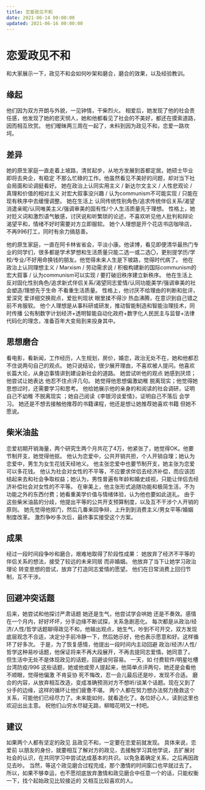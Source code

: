 ```yaml
---
title: 恋爱政见不和
date: 2021-06-14 00:00:00
updated: 2021-06-16 00:00:00
---
```


# 恋爱政见不和
和大家展示一下，政见不和会如何吵架和磨合，磨合的效果，以及经验教训。
## 缘起
他们因为双方开朗与外貌，一见钟情，干柴烈火。
相爱后，她发现了他的社会责任感，他发现了她的悲天悯人，她和他都看见了社会的不美好，都还在摸索道路，因而相互欣赏。
他们暧昧两三周在一起了，未料到因为政见不和，恋爱一路坎坷。
## 差异
她的原生家庭一直走着上坡路，清贫起步，从地方发展到首都定居。她硕士毕业 即将去央企，有稳定 不那么忙碌的工作。他虽然看见不美好的问题，却对当下社会局面和论调挺看好。
她在政治上认同实用主义 / 新达尔文主义 / 人性悲观论 / 真理和价值的相对主义 对宏大叙事没兴趣 / 认为cοmmunism不可能实现 / 只能在现有秩序中去缓慢调整。
她在生活上 认同传统性别角色/追求传统伴侣关系/渴望消遣亲昵/认同唯美主义/强调审美的固有性/个人生活质量先于理想。
性格上，她对贬义词和激烈语气敏感，讨厌说和听繁琐的论述，不喜欢听见他人批判和辩论 渴望平和，情绪不好时需要对方立即服软。
她个人理想是开个花店书店咖啡店，不再996打工，同时有余力搞慈善。

他的原生家庭，一直在阿卡林省省会，平淡小康。他读博，看见即便清华最热门专业的同学们，很多都是学术梦想和生活质量只能二选一或二选〇，更别提学历/学校/专业/不好用命换钱的朋友。他觉得未来人生是下坡路，觉得时代病了。
他在政治上认同理想主义 / Marxism / 劳动需求说 / 积极构建新的国际cοmmunism的宏大叙事 / 认为cοmmunism可以实现 / 要打破旧秩序建立新秩序。
他在生活上 反对固化性别角色/追求新式伴侣关系/渴望同志爱情/认同功能美学/强调审美的社会塑造/理想先于生命 不看重生活质量。
性格上，他讨厌不给理由的判断和批评，爱深究 爱详细交换观点，爱批判现状 眼里揉不得沙 热血沸腾，在意识到自己错之前不肯服软。
他个人理想是从事科研或研发，推动智能制造和智能治理技术，同时传播 公有制数字计划经济+透明智能自动化政府+数字化人民民主与监督+法律代码化的理念，准备百年大变局到来投身其中。
## 思想磨合
看电影，看新闻，工作经历，人生规划，房价，婚恋，政治无处不在，她和他都忍不住说两句自己的观点。
她只说结论，很少展开理由，不喜欢被人提问。他喜欢长篇大论，从身边事情讲到建设新社会的道路。
她尝试听他的观点 她感到厌烦；他尝试让她表达 他忍不住点评几句。
她觉得他思想偏激幼稚 脱离现实；他觉得她思想过时，还需要学习和思考。
他给她展示他的亲身的和阅读的社会调研，证明自己不幼稚 不脱离现实 ；她自己阅读《李银河谈爱情》，证明自己不落后 会学习。
她还是不想去接触他推荐的书籍课程，他还是想让她推荐她喜欢书籍 但她不愿说。
## 柴米油盐
恋爱初期开销海量，两个研究生两个月共花了4万，他紧张了，她觉得OK。他要节制开支，她觉得他抠。
他认为恋爱中，公共开销共担，个人开销自理；她认为恋爱中，男生为女生花钱天经地义。
他主张恋爱中也要节制开支，她主张为恋爱可以多花钱。
他认为社会对女性的不平等，不应要求伴侣去经济补偿，而应该团结起来去和社会争取权益；她认为，男性普遍有年龄和婚史歧视，只能让伴侣去经济补偿社会对女性的不平等。
在审美上，他主张形式追随功能和极简生活，不为功能之外的东西付费；她看重美学价值与情绪体验，认为他也要如此送礼。
由于这些柴米油盐的分歧，他提出平等的公共开支预算制度，以及互不干涉个人开销的原则。
她先觉得他抠门，然后几番来回争辩，上升到到消费主义/男女平等/婚姻制度改革。
激烈争吵多次后，最终事实接受这个方案。
## 成果
经过一段时间段争吵和磨合，艰难地取得了阶段性成果：
她放弃了经济不平等的伴侣关系的想法，接受了较远的未来同居 而非婚姻。
他放弃了当下让她学习政治理论 转变思想的尝试，放弃了打造同志爱情的愿望。
他们在日常消费上回归节制，互不干涉。
## 回避冲突话题
后来，她尝试和他探讨严肃话题 她还是生气，他尝试学会哄她 还是不奏效。感情在一个月内，好好坏坏，分手边缘不断试探，关系急剧恶化。
每次都是从政治/经济/人性/哲学话题聊得政见不和，他输出观点，她生气，吵到不可开交，双方发现底层观念不合适，决定分手前冷静一下，然后她示好，他也表示愿意和好。这样循环了好多次。
于是，为了恢复感情，他提出一段时间内主动回避 政治/经济/人性/哲学这种易吵话题，他保证将来不再大段展开，不再去提同志爱情。她同意了。
但生活中无处不是体现政见的话题，回避谈何容易。
一天，如 付费软件/明星吐槽台湾防疫/996 这些话题，她或他或旁人提起来，他简单点评两句，她还是会看他不顺眼，觉得他偏激 不肯妥协 死不悔改，忍一会儿最后还是吵，发现不合适。
磨合的内容，从放弃相互改造，变成准确预测对方不想听/谈某个话题。现在又到了分手的边缘，这样的循环让他们疲惫不堪。
两个人都在努力想办法努力挽救这个关系，可能他们已经尽力了。未来能如何，就看造化了。各位好心人，读到这里也欢迎出出主意。
祝他们山穷水尽疑无路，柳暗花明又一村吧。
## 建议
如果两个人都有坚定的政见 且政见不和，一定要在恋爱前就发现。
具体来说，恋爱前 以朋友的身份，就要相互了解对方的政见，去接触学习其他学说，去扩展对社会的认识，在共同学习中尝试达成基本的共识。以免急着确定关系，之后再因政见去吵。
当然，等这个政见磨合过程完成，那个激情的时间窗口也早就过去了。所以，如果不够幸运，也不愿彻底放弃激情和政见磨合中任意一个的话，只能权衡一下，找个起始政见比较接近的 又相互比较喜欢的人。
